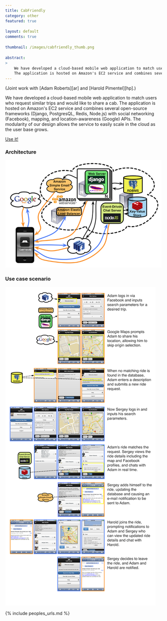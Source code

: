```yaml
---
title: CabFriendly
category: other
featured: true

layout: default
comments: true

thumbnail: /images/cabfriendly_thumb.png

abstract:
>
    We have developed a cloud-based mobile web application to match users who request similar trips and would like to share a cab.
    The application is hosted on Amazon's EC2 service and combines several open-source frameworks with social networking (Facebook), mapping, and location-awareness (Google) APIs.
---
```


(Joint work with [Adam Roberts][ar] and [Harold Pimentel][hp].)

We have developed a cloud-based mobile web application to match users who request similar trips and would like to share a cab.
The application is hosted on Amazon's EC2 service and combines several open-source frameworks (Django, PostgresQL, Redis, Node.js) with social networking (Facebook), mapping, and location-awareness (Google) APIs.
The modularity of our design allows the service to easily scale in the cloud as the user base grows.

[Use it!](http://cabfriendly.com)

### Architecture

![Architecture of our application.](/images/cabfriendly/architecture.png)

### Use case scenario

![A use case scenario in screenshots of the app.](/images/cabfriendly/use_case.png)

{% include peoples_urls.md %}
